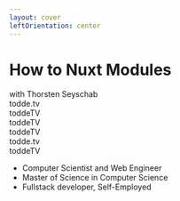 ```yaml
---
layout: cover
leftOrientation: center
---
```


<!-- <h1 class="!text-[2.8rem]"> -->
<h1 class="!text-5xl">
    How to Nuxt Modules
</h1>

<div class="flex flex-col relative">
    <div>
        with <span class="color-[#26ab7a]">Thorsten Seyschab</span>
    </div>
    <div
        class="absolute top-38 left-136 px-5 py-2 whitespace-nowrap flex flex-row gap-4"
        v-click="1"
        v-mark="{ at: 1, color: '#26ab7a', type: 'box' }"
    >
        <div class="flex flex-col">
            <div class="flex">
                <mdi-web class="baseColor mt-0.5 mr-2" />
                <MyLink to="https://todde.tv/">todde.tv</MyLink>
            </div>
            <div class="flex">
                <mdi-github class="baseColor mt-0.5 mr-2" />
                <MyLink to="https://github.com/toddeTV">toddeTV</MyLink>
            </div>
        </div>
        <div class="flex flex-col">
            <div class="flex">
                <simple-icons-x class="baseColor mt-0.5 mr-2" />
                <MyLink to="https://x.com/toddeTV">toddeTV</MyLink>
            </div>
            <div class="flex">
                <simple-icons-twitch class="baseColor mt-0.5 mr-2" />
                <MyLink to="https://www.twitch.tv/toddeTV">toddeTV</MyLink>
            </div>
        </div>
        <div class="flex flex-col">
            <div class="flex">
                <simple-icons-bluesky class="baseColor mt-0.5 mr-2" />
                <MyLink to="https://bsky.app/profile/todde.tv">todde.tv</MyLink>
            </div>
            <div class="flex">
                <mdi-linkedin class="baseColor mt-0.5 mr-2" />
                <MyLink to="https://www.linkedin.com/in/toddetv/">toddeTV</MyLink>
            </div>
            <!-- TODO wrong discord URI? -->
            <!-- <div class="flex">
                <mdi-discord class="baseColor mt-0.5 mr-2" />
                <MyLink to="https://discordapp.com/users/todde.tv/">todde.tv</MyLink>
            </div> -->
        </div>
    </div>
    <ul class="absolute top-10 w-100" v-click="2">
        <li><mdi-message-bubble-outline class="baseColor mr-2" /> Computer Scientist and Web Engineer</li>
        <li><mdi-school-outline class="baseColor mr-2" /> Master of Science in Computer Science</li>
        <li><mdi-worker-outline class="baseColor mr-2"/> Fullstack developer, Self-Employed</li>
        <!-- <li>based in Germany</li> -->
    </ul>
</div>

<!--
- You can find me online
- My website is always on the bottom left
- The slides are public - link at the end
-->
